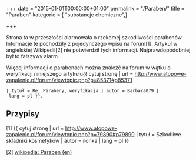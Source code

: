 +++
date = "2015-01-01T00:00:00+01:00"
permalink = "/Paraben/"
title = "Paraben"
kategorie = [ "substancje chemiczne",]

+++

Strona ta w przeszłości alarmowała o rzekomej szkodliwości parabenów. Informacje te pochodziły z pojedynczego wpisu na forum[1]. Artykuł w angielskiej Wikipedii[2] nie potwierdził tych informacji. Najprawdopodobniej był to fałszywy alarm.

Więcej informacji o parabenach można znaleźć na forum w wątku o weryfikacji niniejszego artykułu<ref>{{ cytuj stronę | url = <http://www.atopowe-zapalenie.pl/forum/viewtopic.php?p=85371#p85371>

`| tytuł = Re: Parabeny, weryfikacja | autor = Barbara079 | lang = pl }}`</ref>`.`

Przypisy
--------

<references/>


[1] {{ cytuj stronę | url = <http://www.atopowe-zapalenie.pl/forum/viewtopic.php?p=79890#p79890> | tytuł = Szkodliwe składniki kosmetyków | autor = ilonka | lang = pl }}

[2] [wikipedia: Paraben (en)](/atopedia/wikipedia:en:Paraben "wikilink")
